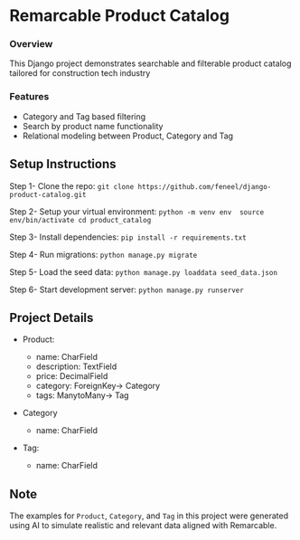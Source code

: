 # Remarcable Product Catalog

### Overview
This Django project demonstrates searchable and filterable product catalog tailored for construction tech industry

### Features
- Category and Tag based filtering
- Search by product name functionality
- Relational modeling between Product, Category and Tag

## Setup Instructions

Step 1-  Clone the repo: ```git clone https://github.com/feneel/django-product-catalog.git```

Step 2- Setup your virtual environment: 
     ```python -m venv env 
        source env/bin/activate
        cd product_catalog```

Step 3- Install dependencies: ```pip install -r requirements.txt```

Step 4- Run migrations: ```python manage.py migrate```

Step 5- Load the seed data: ```python manage.py loaddata seed_data.json```

Step 6- Start development server: ```python manage.py runserver```



## Project Details
- Product:
  - name: CharField
  - description: TextField
  - price: DecimalField
  - category: ForeignKey-> Category
  - tags: ManytoMany-> Tag

- Category
  - name: CharField
- Tag:
  - name: CharField

## Note
The examples for `Product`, `Category`, and `Tag` in this project were generated using AI to simulate realistic and relevant data aligned with Remarcable.

